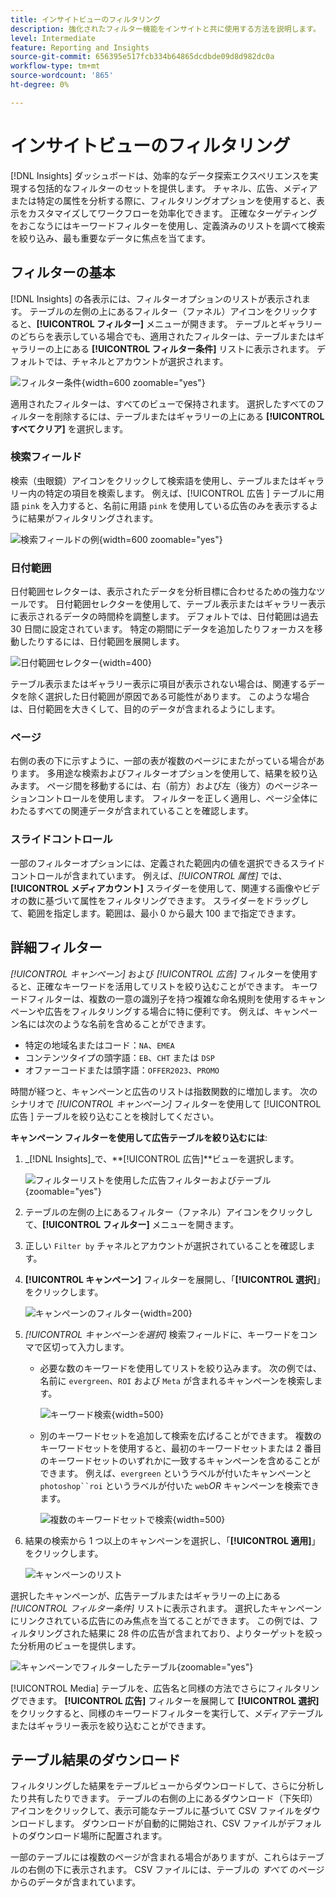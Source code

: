 ```yaml
---
title: インサイトビューのフィルタリング
description: 強化されたフィルター機能をインサイトと共に使用する方法を説明します。
level: Intermediate
feature: Reporting and Insights
source-git-commit: 656395e517fcb334b64865dcdbde09d8d982dc0a
workflow-type: tm+mt
source-wordcount: '865'
ht-degree: 0%

---
```


# インサイトビューのフィルタリング

[!DNL Insights] ダッシュボードは、効率的なデータ探索エクスペリエンスを実現する包括的なフィルターのセットを提供します。 チャネル、広告、メディアまたは特定の属性を分析する際に、フィルタリングオプションを使用すると、表示をカスタマイズしてワークフローを効率化できます。 正確なターゲティングをおこなうにはキーワードフィルターを使用し、定義済みのリストを調べて検索を絞り込み、最も重要なデータに焦点を当てます。

## フィルターの基本

[!DNL Insights] の各表示には、フィルターオプションのリストが表示されます。 テーブルの左側の上にあるフィルター（ファネル）アイコンをクリックすると、**[!UICONTROL フィルター]** メニューが開きます。 テーブルとギャラリーのどちらを表示している場合でも、適用されたフィルターは、テーブルまたはギャラリーの上にある **[!UICONTROL フィルター条件]** リストに表示されます。 デフォルトでは、チャネルとアカウントが選択されます。

![ フィルター条件 ](/help/assets/insights-filter-by.png " フィルター条件 "){width=600 zoomable="yes"}

適用されたフィルターは、すべてのビューで保持されます。 選択したすべてのフィルターを削除するには、テーブルまたはギャラリーの上にある **[!UICONTROL すべてクリア]** を選択します。

### 検索フィールド

検索（虫眼鏡）アイコンをクリックして検索語を使用し、テーブルまたはギャラリー内の特定の項目を検索します。 例えば、[!UICONTROL  広告 ] テーブルに用語 `pink` を入力すると、名前に用語 `pink` を使用している広告のみを表示するように結果がフィルタリングされます。

![ 検索フィールドの例 ](/help/assets/insights-search.png " ピンク色の広告の検索 "){width=600 zoomable="yes"}

### 日付範囲

日付範囲セレクターは、表示されたデータを分析目標に合わせるための強力なツールです。 日付範囲セレクターを使用して、テーブル表示またはギャラリー表示に表示されるデータの時間枠を調整します。 デフォルトでは、日付範囲は過去 30 日間に設定されています。 特定の期間にデータを追加したりフォーカスを移動したりするには、日付範囲を展開します。

![ 日付範囲セレクター ](/help/assets/insights-date-range.png " 日付範囲を選択 "){width=400}

テーブル表示またはギャラリー表示に項目が表示されない場合は、関連するデータを除く選択した日付範囲が原因である可能性があります。 このような場合は、日付範囲を大きくして、目的のデータが含まれるようにします。

### ページ

右側の表の下に示すように、一部の表が複数のページにまたがっている場合があります。 多用途な検索およびフィルターオプションを使用して、結果を絞り込みます。 ページ間を移動するには、右（前方）および左（後方）のページネーションコントロールを使用します。 フィルターを正しく適用し、ページ全体にわたるすべての関連データが含まれていることを確認します。

### スライドコントロール

一部のフィルターオプションには、定義された範囲内の値を選択できるスライドコントロールが含まれています。 例えば、_[!UICONTROL 属性]_ では、**[!UICONTROL メディアカウント]** スライダーを使用して、関連する画像やビデオの数に基づいて属性をフィルタリングできます。 スライダーをドラッグして、範囲を指定します。範囲は、最小 0 から最大 100 まで指定できます。

## 詳細フィルター

_[!UICONTROL キャンペーン]_ および _[!UICONTROL 広告]_ フィルターを使用すると、正確なキーワードを活用してリストを絞り込むことができます。 キーワードフィルターは、複数の一意の識別子を持つ複雑な命名規則を使用するキャンペーンや広告をフィルタリングする場合に特に便利です。 例えば、キャンペーン名には次のような名前を含めることができます。

- 特定の地域名またはコード：`NA`、`EMEA`
- コンテンツタイプの頭字語：`EB`、`CHT` または `DSP`
- オファーコードまたは頭字語：`OFFER2023`、`PROMO`

時間が経つと、キャンペーンと広告のリストは指数関数的に増加します。 次のシナリオで _[!UICONTROL キャンペーン]_ フィルターを使用して [!UICONTROL  広告 ] テーブルを絞り込むことを検討してください。

**キャンペーン フィルターを使用して広告テーブルを絞り込むには**:

1. _[!DNL Insights]_で、**[!UICONTROL 広告]**ビューを選択します。

   ![ フィルターリストを使用した広告フィルターおよびテーブル ](/help/assets/insights-ads-filter.png " 広告ビュー "){zoomable="yes"}

1. テーブルの左側の上にあるフィルター（ファネル）アイコンをクリックして、**[!UICONTROL フィルター]** メニューを開きます。

1. 正しい `Filter by` チャネルとアカウントが選択されていることを確認します。

1. **[!UICONTROL キャンペーン]** フィルターを展開し、「**[!UICONTROL 選択]**」をクリックします。

   ![ キャンペーンのフィルター ](/help/assets/insights-filter-campaigns-expand.png " キャンペーンの展開フィルター "){width=200}

1. _[!UICONTROL キャンペーンを選択]_ 検索フィールドに、キーワードをコンマで区切って入力します。

   - 必要な数のキーワードを使用してリストを絞り込みます。 次の例では、名前に `evergreen`、`ROI` および `Meta` が含まれるキャンペーンを検索します。

     ![ キーワード検索 ](/help/assets/insights-select-campaigns-keywords.png " キャンペーン名を検索するキーワードを入力 "){width=500}

   - 別のキーワードセットを追加して検索を広げることができます。 複数のキーワードセットを使用すると、最初のキーワードセットまたは 2 番目のキーワードセットのいずれかに一致するキャンペーンを含めることができます。 例えば、`evergreen` というラベルが付いたキャンペーンと `photoshop``roi` というラベルが付いた `web`_OR_ キャンペーンを検索できます。

     ![ 複数のキーワードセットで検索 ](/help/assets/insights-advanced-or.png " 複数のキーワードセットを使用してキャンペーン名を検索 "){width=500}

1. 結果の検索から 1 つ以上のキャンペーンを選択し、「**[!UICONTROL 適用]**」をクリックします。

   ![ キャンペーンのリスト ](/help/assets/insights-select-campaigns-list.png " 含めるキャンペーンを選択 ")

選択したキャンペーンが、広告テーブルまたはギャラリーの上にある _[!UICONTROL フィルター条件]_ リストに表示されます。 選択したキャンペーンにリンクされている広告にのみ焦点を当てることができます。 この例では、フィルタリングされた結果に 28 件の広告が含まれており、よりターゲットを絞った分析用のビューを提供します。

![ キャンペーンでフィルターしたテーブル ](/help/assets/insights-filter-by-campaigns.png " キャンペーンフィルターを使用したテーブル "){zoomable="yes"}

[!UICONTROL Media] テーブルを、広告名と同様の方法でさらにフィルタリングできます。 **[!UICONTROL 広告]** フィルターを展開して **[!UICONTROL 選択]** をクリックすると、同様のキーワードフィルターを実行して、メディアテーブルまたはギャラリー表示を絞り込むことができます。

## テーブル結果のダウンロード

フィルタリングした結果をテーブルビューからダウンロードして、さらに分析したり共有したりできます。 テーブルの右側の上にあるダウンロード（下矢印）アイコンをクリックして、表示可能なテーブルに基づいて CSV ファイルをダウンロードします。 ダウンロードが自動的に開始され、CSV ファイルがデフォルトのダウンロード場所に配置されます。

一部のテーブルには複数のページが含まれる場合がありますが、これらはテーブルの右側の下に表示されます。 CSV ファイルには、テーブルの _すべて_ のページからのデータが含まれています。
